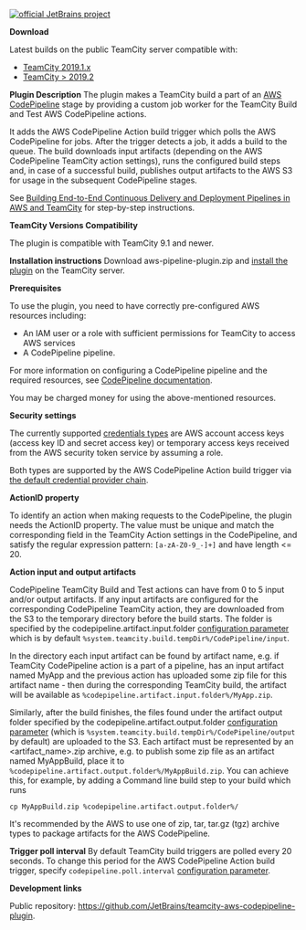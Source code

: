 [![official JetBrains project](https://jb.gg/badges/official-flat-square.svg)](https://confluence.jetbrains.com/display/ALL/JetBrains+on+GitHub)

**Download** 

Latest builds on the public TeamCity server compatible with:

- [TeamCity 2019.1.x](https://teamcity.jetbrains.com/buildConfiguration/TeamCityPluginsByJetBrains_AwsDeveloperToolsSupport_AwsCodePipelinePlugin_TeamCityKanpur20191x)
- [TeamCity > 2019.2](https://teamcity.jetbrains.com/buildConfiguration/TeamCityPluginsByJetBrains_AwsDeveloperToolsSupport_AwsCodePipelinePlugin_TeamCityTrunk)


**Plugin Description**
The plugin makes a TeamCity build a part of an [AWS CodePipeline](http://docs.aws.amazon.com/codepipeline/latest/userguide/welcome.html) stage by providing a custom job worker for the TeamCity Build and Test AWS CodePipeline actions.

It adds the AWS CodePipeline Action build trigger which polls the AWS CodePipeline for jobs. After the trigger detects a job, it adds a build to the queue. The build downloads input artifacts (depending on the AWS CodePipeline TeamCity action settings), runs the configured build steps and, in case of a successful build, publishes output artifacts to the AWS S3 for usage in the subsequent CodePipeline stages.

See [Building End-to-End Continuous Delivery and Deployment Pipelines in AWS and TeamCity](https://aws.amazon.com/blogs/devops/building-end-to-end-continuous-delivery-and-deployment-pipelines-in-aws-and-teamcity/) for step-by-step instructions.


**TeamCity Versions Compatibility**

The plugin is compatible with TeamCity 9.1 and newer.


**Installation instructions**
Download aws-pipeline-plugin.zip and [install the plugin](https://www.jetbrains.com/help/teamcity/installing-additional-plugins.html#InstallingAdditionalPlugins-InstallingTeamCityplugins) on the TeamCity server. 

**Prerequisites**

To use the plugin, you need to have correctly pre-configured AWS resources including:
- An IAM user or a role with sufficient permissions for TeamCity to access AWS services
- A CodePipeline pipeline.


For more information on configuring a CodePipeline pipeline and the required resources, see [CodePipeline documentation](http://docs.aws.amazon.com/codepipeline/latest/userguide/getting-started.html).

You may be charged money for using the above-mentioned resources.


**Security settings**


The currently supported [credentials types](http://docs.aws.amazon.com/general/latest/gr/aws-sec-cred-types.html) are AWS account access keys (access key ID and secret access key) or temporary access keys received from the AWS security token service by assuming a role.

Both types are supported by the AWS CodePipeline Action build trigger via [the default credential provider chain](http://docs.aws.amazon.com/AWSSdkDocsJava/latest/DeveloperGuide/credentials.html#id1).

**ActionID property**

To identify an action when making requests to the CodePipeline, the plugin needs the ActionID property. The value must be unique and match the corresponding field in the TeamCity Action settings in the CodePipeline,  and satisfy the regular expression pattern: `[a-zA-Z0-9_-]+]` and have length <= 20.
 
**Action input and output artifacts**

CodePipeline TeamCity Build and Test actions can have from 0 to 5 input and/or output artifacts.
If any input artifacts are configured for the corresponding CodePipeline TeamCity action, they are downloaded from the S3 to the temporary directory before the build starts. The folder is specified by the codepipeline.artifact.input.folder [configuration parameter](https://www.jetbrains.com/help/teamcity/configuring-build-parameters.html) which is by default `%system.teamcity.build.tempDir%/CodePipeline/input`.

In the directory each input artifact can be found by artifact name, e.g. if TeamCity CodePipeline action is a part of a pipeline, has an input artifact named MyApp and the previous action has uploaded some zip file for this artifact name - then during the corresponding TeamCity build, the artifact will be available as `%codepipeline.artifact.input.folder%/MyApp.zip`.

Similarly, after the build finishes, the files found under the artifact output folder specified by the codepipeline.artifact.output.folder [configuration parameter](https://www.jetbrains.com/help/teamcity/configuring-build-parameters.html) (which is `%system.teamcity.build.tempDir%/CodePipeline/output` by default) are uploaded to the S3. Each artifact must be represented by an <artifact_name>.zip archive, e.g. to publish some zip file as an artifact named MyAppBuild, place it to `%codepipeline.artifact.output.folder%/MyAppBuild.zip`. You can achieve this, for example, by adding a Command line build step to your build which runs 

`cp MyAppBuild.zip %codepipeline.artifact.output.folder%/`

It's recommended by the AWS to use one of zip, tar, tar.gz (tgz) archive types to package artifacts for the AWS CodePipeline.


**Trigger poll interval**
By default TeamCity build triggers are polled every 20 seconds. To change this period for the AWS CodePipeline Action build trigger, specify `codepipeline.poll.interval` [configuration parameter](https://www.jetbrains.com/help/teamcity/configuring-build-parameters.html).


**Development links**

Public repository: https://github.com/JetBrains/teamcity-aws-codepipeline-plugin.
